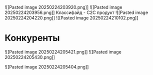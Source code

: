 ![[Pasted image 20250224203920.png]]
![[Pasted image 20250224203956.png]]
Классифайд - C2C продукт
![[Pasted image 20250224204220.png]]
![[Pasted image 20250224210102.png]]
# Конкуренты
![[Pasted image 20250224205421.png]]
![[Pasted image 20250224205430.png]]


![[Pasted image 20250224205404.png]]



